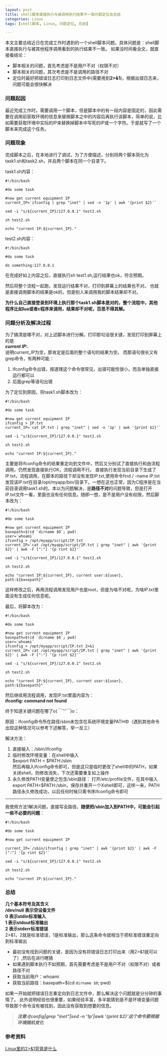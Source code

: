 ```yaml
---
layout: post
title: shell脚本直接执行与被调用执行结果不一致问题定位及总结
categories: Linux
tags: [shell脚本, Linux, 问题定位, 总结]

---
```


本文主要总结近日在完成工作时遇到的一个shell脚本问题。具体问题是：shell脚本直接执行与被其他程序调用看到的执行结果不一致。
如果没时间看全文，就直接看结论：
* 脚本相关的问题，首先考虑是不是用户不对（权限不对）
* 脚本相关的问题，其次考虑是不是调用的路径不对
* 定位时最好把错误日志打印到日志文件中(需要用到**2>&1**)，根据出错日志来，问题可能会很快解决


### 问题起因

最近完成工作时，需要调用一个脚本，但是脚本中的有一段内容是固定的，因此需要在调用前获取环境的信息来替换脚本之中的内容后再执行该脚本，简单的说，比如需要获取环境中实际的IP来替换掉脚本中写死的IP或一个字符。于是就写了一个脚本来完成这个任务。


### 问题现象
完成脚本之后，在本地进行了调试，为了方便描述，分别将两个脚本简化为task1.sh和task2.sh，并且两个脚本在同一个目录下。
 
task1.sh内容：
```shell
#!/bin/bash

#do some task

#now get current equipment IP
current_IP=`ifconfig | grep "inet" | sed -n '1p' | awk '{print $2}'`

sed -i "s/${current_IP}/127.0.0.1" test2.sh

sh test2.sh

echo "current IP:${current_IP}."

```

test2.sh内容：

```shell
#!/bin/bash

#do some task

do something:127.0.0.1
```

在完成好如上内容之后，直接执行sh test1.sh,运行结果也ok，符合预期。


然后将整个流程一起跑，发现运行结果不对，打印到屏幕上的结果也不对。
也就是直接调用脚本的结果是ok的，但是别人来调用我的脚本结果却不对。

**为什么自己直接登录到环境上执行那个task1.sh脚本是对的，整个流程中，其他程序比如lua或者c程序来调用，结果却不对呢，百思不得其解。**


### 问题分析及解决过程
为了搞清是哪不对，对上述脚本进行分解。打印那句话很关键，发现打印到屏幕上的是  
***current IP:.***  
说明current_IP为空，那肯定是后面的整个语句的结果为空。
而那语句很长又有grep命令，有两种可能：  
1. ifconfig命令出错，按道理这个命令很常见，出错可能性很小，而且单独直接运行都可以 
2. 后面grep等语句出错


为了定位到原因，将task1.sh脚本改为：

```shell
#!/bin/bash

#do some task

#now get current equipment IP
ifconfig > IP.txt
current_IP=`cat IP.txt | grep "inet" | sed -n '1p' | awk '{print $2}'`

sed -i "s/${current_IP}/127.0.0.1" test2.sh

sh test2.sh

echo "current IP:${current_IP}."

```


主要是将ifconfig命令的结果重定向到文件中，然后又分别试了直接执行和由流程调用，仍然发现直接执行OK，流程调用不行。
直接执行发现当前目录下生成了IP.txt，流程调用，在脚本的路径下却没有发现IP.txt,使用命令find / -name IP.txt发现该IP.txt在目录/opt/myapp/bin/目录下。一想在这也正常，因为C程序是在当前目录调用task1.sh的，本以为问题解决，是**路径不对**的问题导致，但是打开IP.txt文件一看，里面也没有任何信息。随即一想，是不是用户没有权限，然后脚本改为：

```shell
#!/bin/bash

#do some task

#now get current equipment IP
basepath=$(cd `dirname $0`; pwd)
user=`whoami`
ifconfig > /opt/myapp/script/IP.txt
current_IP=`cat /opt/myapp/script/IP.txt | grep "inet" | awk '{print $2}' | awk -F [":"] '{p rint $2}'`

sed -i "s/${current_IP}/127.0.0.1" test2.sh

sh test2.sh

echo "current IP:${current_IP}, current user:${user}, path:${basepath}"

```

这样修改之后，再用流程调用发现用户也是root，但是为啥不对呢，为啥IP.txt里面没有生成任何信息呢。


最后，将脚本改为：
```shell
#!/bin/bash

#do some task

#now get current equipment IP
basepath=$(cd `dirname $0`; pwd)
user=`whoami`
ifconfig > /opt/myapp/script/IP.txt 2>&1
current_IP=`cat /opt/myapp/script/IP.txt | grep "inet" | awk '{print $2}' | awk -F [":"] '{p rint $2}'`

sed -i "s/${current_IP}/127.0.0.1" test2.sh

sh test2.sh

echo "current IP:${current_IP}, current user:${user}, path:${basepath}"

```

然后继续用流程调用，发现IP.txt里面内容为：  
**ifconfig: command not found**

终于知道关键问题在哪了o(*￣︶￣*)o：  

原因：ifconfig命令所在路径/sbin未包含在系统环境变量PATH中（遇到其他命令出现这种情况可以参考下述解答，举一反三）

解决方法：  
1. 直接输入：/sbin/ifconfig  
2. 临时修改环境变量：在shell中输入  
   $export PATH = $PATH:/sbin  
   然后再输入ifconfig命令即可，但是这只是临时更改了shell中的PATH，如果关闭shell，则修改消失，下次还需要重复如上操作  
3. 永久修改PATH变量使之包含/sbin路径：
   打开/etc/profile文件，在其中输入export PATH=$PATH:/sbin，保存并重开一个Xshell即可，这样一来，PATH路径永久修改成功，以后任何时候只需书序ifconfig命令即可
***

我使用方法1解决问题，直接写全路径，**随便把/sbin加入到PATH中，可能会引起一些不必要的问题**：
```shell
#!/bin/bash

#do some task

#now get current equipment IP

current_IP=`/sbin/ifconfig | grep "inet" | awk '{print $2}' | awk -F [":"] '{p rint $2}'`

sed -i "s/${current_IP}/127.0.0.1" test2.sh

sh test2.sh

echo "current IP:${current_IP}."
```


### 总结

>
**几个基本符号及其含义**  
**/dev/null 表示空设备文件**  
**0 表示stdin标准输入**  
**1 表示stdout标准输出**  
**2 表示stderr标准错误**  
2>&1，2就是标准错误，1是标准输出，那么这条命令就相当于把标准错误重定向到标准输出

* 最初没有找到问题的关键，是因为没有将错误日志打印出来（用2>&1就可以了）,然后在进行瞎猜
* 如果遇到脚本执行不如预期，首先需要考虑是不是用户不对（权限不对）或者路径不对
* 获取当前用户：whoami
* 获取当前路径：basepath=$(cd `dirname $0`; pwd)

如果一开始就把错误日志重定向到日志文件中，那么解决这个问题就是分分钟的事情了。
此外说明经验也很重要，如果经验丰富，多半能猜到是不是环境变量问题导致那个命令没有被找到，因此没有获取到想要的信息。

>***注意:ifconfig|grep "inet"|sed -n '1p'|awk '{print $2}'这个命令要根据环境随机变化***


### 参考资料

[Linux里的2>&1究竟是什么](http://blog.csdn.net/ggxiaobai/article/details/53507530)
